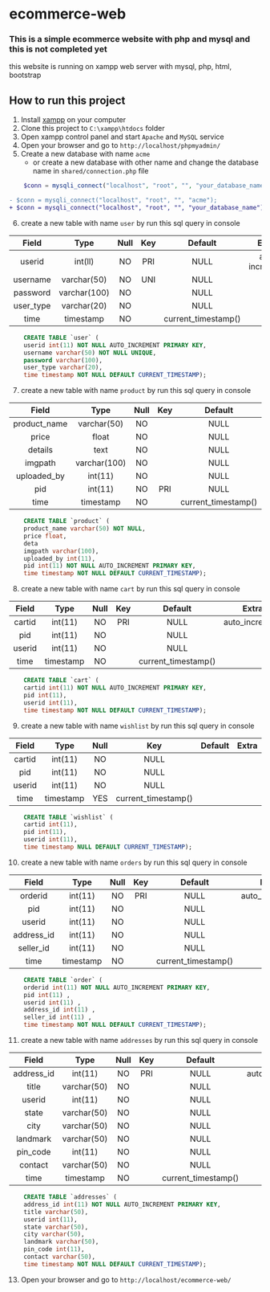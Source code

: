 # ecommerce-web
### This is a simple ecommerce website with php and mysql and this is not completed yet
this website is running on xampp web server with mysql, php, html, bootstrap

## How to run this project

1. Install [xampp](https://www.apachefriends.org/download.html) on your computer
2. Clone this project to `C:\xampp\htdocs` folder
3. Open xampp control panel and start `Apache` and `MySQL` service
4. Open your browser and go to `http://localhost/phpmyadmin/`
5. Create a new database with name `acme`
   - or create a new database with other name and change the database name in `shared/connection.php` file

```php
    $conn = mysqli_connect("localhost", "root", "", "your_database_name");
```
```diff
- $conn = mysqli_connect("localhost", "root", "", "acme");
+ $conn = mysqli_connect("localhost", "root", "", "your_database_name");
```

6. create a new table with name `user` by run this sql query in console

| Field	 |   Type	|  Null | Key |Default	|	Extra|
|:---:|:---:|:---:|:---:|:---:|:---:|
| userid     |int(ll)	    | NO	|PRI | NULL|auto increment|
| username   | varchar(50)	| NO	|UNI | NULL|
| password   | varchar(100) | NO	|    | NULL|
| user_type  | varchar(20)  | NO	|    | NULL|
| time       | timestamp    | NO	|    | current_timestamp()|
```sql 
    CREATE TABLE `user` (
    userid int(11) NOT NULL AUTO_INCREMENT PRIMARY KEY,
    username varchar(50) NOT NULL UNIQUE,
    password varchar(100),
    user_type varchar(20),
    time timestamp NOT NULL DEFAULT CURRENT_TIMESTAMP);
```

7. create a new table with name `product` by run this sql query in console

| Field	 |   Type	|  Null | Key | Default	|	Extra|
|:---:|:---:|:---:|:---:|:---:|:---:|
|product_name	|       varchar(50) |	 NO|		|NULL|		
|price	|       float	    |    NO|		|NULL|		
|details|	    text	    |    NO|		|NULL|		
|imgpath|	    varchar(100)|	 NO|		|NULL|		
|uploaded_by|	int(11)	    |    NO|		|NULL|		
|pid	|       int(11)	    |    NO|	PRI |NULL|	auto_increment|	
|time	|       timestamp	|    NO|		|current_timestamp()|		

```sql 
    CREATE TABLE `product` (
    product_name varchar(50) NOT NULL,
    price float,
    deta
    imgpath varchar(100),
    uploaded_by int(11),
    pid int(11) NOT NULL AUTO_INCREMENT PRIMARY KEY,
    time timestamp NOT NULL DEFAULT CURRENT_TIMESTAMP);
```

8. create a new table with name `cart` by run this sql query in console

| Field	 |   Type	|  Null | Key | Default	|	Extra|
|:---:|:---:|:---:|:---:|:---:|:---:|
|cartid	|int(11)	|NO|	PRI |NULL|	auto_increment|	
|pid	|int(11)	|NO|		|NULL|		
|userid	|int(11)	|NO|		|NULL|		
|time	|timestamp	|NO|		|current_timestamp()|

```sql 
    CREATE TABLE `cart` (
    cartid int(11) NOT NULL AUTO_INCREMENT PRIMARY KEY,
    pid int(11),
    userid int(11),
    time timestamp NOT NULL DEFAULT CURRENT_TIMESTAMP);
```

9. create a new table with name `wishlist` by run this sql query in console

| Field	 |   Type	|  Null | Key | Default	|	Extra|
|:---:|:---:|:---:|:---:|:---:|:---:|
|cartid	|int(11)	|NO		|NULL|		
|pid	|int(11)	|NO		|NULL|		
|userid	|int(11)	|NO		|NULL|		
|time	|timestamp	|YES	|current_timestamp()|

```sql 
    CREATE TABLE `wishlist` (
    cartid int(11),
    pid int(11),
    userid int(11),
    time timestamp NULL DEFAULT CURRENT_TIMESTAMP);
```

10. create a new table with name `orders` by run this sql query in console

| Field	 |   Type	|  Null | Key | Default	|	Extra|
|:---:|:---:|:---:|:---:|:---:|:---:|
|orderid	|int(11)	|NO	|PRI	|NULL|	auto_increment|
|pid	    |int(11)	|NO	|	    |NULL|		
|userid	    |int(11)	|NO	|	    |NULL|
|address_id	|int(11)	|NO	|	    |NULL|
|seller_id	|int(11)	|NO	|	    |NULL|		
|time	    |timestamp	|NO	|	    |current_timestamp()|

```sql 
    CREATE TABLE `order` (
    orderid int(11) NOT NULL AUTO_INCREMENT PRIMARY KEY,
    pid int(11) ,
    userid int(11) ,
    address_id int(11) ,
    seller_id int(11) ,
    time timestamp NOT NULL DEFAULT CURRENT_TIMESTAMP);
```

11. create a new table with name `addresses` by run this sql query in console

| Field	 |   Type	|  Null | Key | Default	|	Extra|
|:---:|:---:|:---:|:---:|:---:|:---:|
|address_id	|int(11)	    |NO|	PRI	|NULL|	auto_increment|	
|title	    |varchar(50)	|NO|		|NULL|		
|userid	    |int(11)	    |NO|		|NULL|		
|state	    |varchar(50)	|NO|		|NULL|		
|city	    |varchar(50)	|NO|		|NULL|		
|landmark	|varchar(50)	|NO|		|NULL|		
|pin_code	|int(11)	    |NO|		|NULL|		
|contact	|varchar(50)	|NO|		|NULL|		
|time	    |timestamp	    |NO|		|current_timestamp()|

```sql 
    CREATE TABLE `addresses` (
    address_id int(11) NOT NULL AUTO_INCREMENT PRIMARY KEY,
    title varchar(50),
    userid int(11),
    state varchar(50),
    city varchar(50),
    landmark varchar(50),
    pin_code int(11),
    contact varchar(50),
    time timestamp NOT NULL DEFAULT CURRENT_TIMESTAMP);
```

13. Open your browser and go to `http://localhost/ecommerce-web/`
